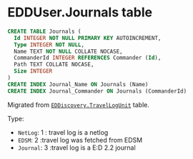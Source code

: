 # EDDUser.Journals table

```sql
CREATE TABLE Journals (
  Id INTEGER NOT NULL PRIMARY KEY AUTOINCREMENT,
  Type INTEGER NOT NULL,
  Name TEXT NOT NULL COLLATE NOCASE,
  CommanderId INTEGER REFERENCES Commander (Id),
  Path TEXT COLLATE NOCASE,
  Size INTEGER
)
CREATE INDEX Journal_Name ON Journals (Name)
CREATE INDEX Journal_Commander ON Journals (CommanderId)
```

Migrated from [`EDDiscovery.TravelLogUnit`](https://github.com/EDDiscovery/EDDiscovery/wiki/Databases-in-EDD#travellogunit) table.

Type:
* `NetLog`: 1 : travel log is a netlog
* `EDSM`: 2 :travel log was fetched from EDSM
* `Journal`: 3 :travel log is a E:D 2.2 journal
